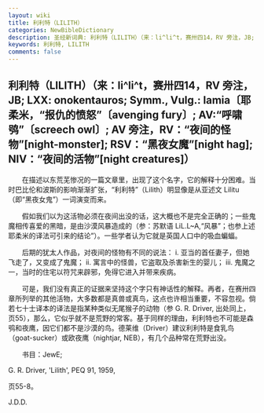 ```yaml
---
layout: wiki
title: 利利特（LILITH）
categories: NewBibleDictionary
description: 圣经新词典: 利利特（LILITH）（来：li^li^t，赛卅四14，RV 旁注，JB; LXX: onokentauros; Symm
keywords: 利利特, LILITH
comments: false
---
```


## 利利特（LILITH）（来：li^li^t，赛卅四14，RV 旁注，JB; LXX: onokentauros; Symm., Vulg.: lamia〔耶柔米，“报仇的愤怒”〔avenging fury〕; AV:“呼啸鸮”〔screech owl〕; AV 旁注，RV：“夜间的怪物”[night-monster]; RSV：“黑夜女魔”[night hag]; NIV：“夜间的活物”[night creatures]）

　　在描述以东荒芜惨况的一篇文章里，出现了这个名字，它的解释十分困难。当时巴比伦和波斯的影响渐渐扩张，“利利特”（Lilith）明显像是从亚述文 Lilitu（即“黑夜女鬼”）一词演变而来。

　　假如我们以为这活物必须在夜间出没的话，这大概也不是完全正确的；一些鬼魔相传喜爱的黑暗，是由沙漠风暴造成的（参：苏默语 LiL.L~A,“风暴”；也参上述耶柔米的译法可引来的结论”）。一些学者认为它就是英国人口中的吸血蝙蝠。

　　后期的犹太人作品，对夜间的怪物有不同的说法： i. 亚当的首任妻子，但她飞走了，又变成了鬼魔； ii. 寓言中的怪兽，它盗取及杀害新生的婴儿； iii. 鬼魔之一，当时的住宅以符咒来辟邪，免得它进入并带来疾病。

　　可是，我们没有真正的证据来坚持这个字只有神话性的解释。再者，在赛卅四章所列举的其他活物，大多数都是真兽或真鸟，这点也许相当重要，不容忽视。倘若七十士译本的译法是指某种类似无尾猴子的动物（参 G. R. Driver, 出处同上，页55），那么，它似乎就不是荒野的常客。基于同样的理由，利利特也不可能是森鸮和夜鹰，因它们都不是沙漠的鸟。德莱维（Driver）建议利利特是食乳鸟（goat-sucker）或欧夜鹰（nightjar, NEB），有几个品种常在荒野出没。

　　书目：JewE;

G. R. Driver, 'Lilith', PEQ 91, 1959,

页55-8。

J.D.D.








